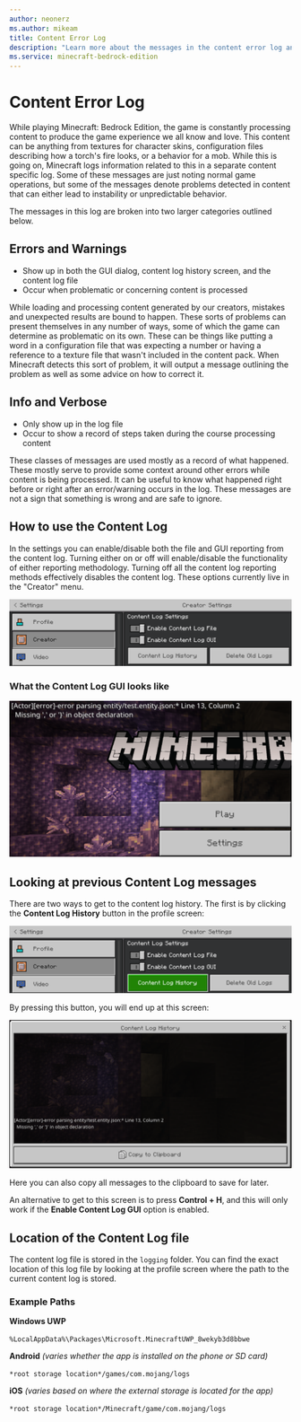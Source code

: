 ```yaml
---
author: neonerz
ms.author: mikeam
title: Content Error Log
description: "Learn more about the messages in the content error log and what they mean"
ms.service: minecraft-bedrock-edition
---
```


# Content Error Log

While playing Minecraft: Bedrock Edition, the game is constantly processing content to produce the game experience we all know and love. This content can be anything from textures for character skins, configuration files describing how a torch's fire looks, or a behavior for a mob. While this is going on, Minecraft logs information related to this in a separate content specific log. Some of these messages are just noting normal game operations, but some of the messages denote problems detected in content that can either lead to instability or unpredictable behavior.

The messages in this log are broken into two larger categories outlined below.

## Errors and Warnings

- Show up in both the GUI dialog, content log history screen, and the content log file
- Occur when problematic or concerning content is processed

While loading and processing content generated by our creators, mistakes and unexpected results are bound to happen. These sorts of problems can present themselves in any number of ways, some of which the game can determine as problematic on its own. These can be things like putting a word in a configuration file that was expecting a number or having a reference to a texture file that wasn't included in the content pack. When Minecraft detects this sort of problem, it will output a message outlining the problem as well as some advice on how to correct it.

## Info and Verbose

- Only show up in the log file
- Occur to show a record of steps taken during the course processing content

These classes of messages are used mostly as a record of what happened. These mostly serve to provide some context around other errors while content is being processed. It can be useful to know what happened right before or right after an error/warning occurs in the log. These messages are not a sign that something is wrong and are safe to ignore.

## How to use the Content Log

In the settings you can enable/disable both the file and GUI reporting from the content log. Turning either on or off will enable/disable the functionality of either reporting methodology. Turning off all the content log reporting methods effectively disables the content log. These options currently live in the "Creator" menu.

![Options to enable error log](Media/ContentErrorLog/enablecontentlog.png)

### What the Content Log GUI looks like

![Error log GUI when an error occurs](Media/ContentErrorLog/gui.png)

## Looking at previous Content Log messages

There are two ways to get to the content log history. The first is by clicking the **Content Log History** button in the profile screen:

![Button to view the error log history](Media/ContentErrorLog/historyaccess.png)

By pressing this button, you will end up at this screen:

![Error log history](Media/ContentErrorLog/history.png)

Here you can also copy all messages to the clipboard to save for later.

An alternative to get to this screen is to press **Control + H**, and this will only work if the **Enable Content Log GUI** option is enabled.

## Location of the Content Log file

The content log file is stored in the `logging` folder. You can find the exact location of this log file by looking at the profile screen where the path to the current content log is stored.

### Example Paths

**Windows UWP**

`%LocalAppData%\Packages\Microsoft.MinecraftUWP_8wekyb3d8bbwe`

**Android** *(varies whether the app is installed on the phone or SD card)*

`*root storage location*/games/com.mojang/logs`

**iOS** *(varies based on where the external storage is located for the app)*

`*root storage location*/Minecraft/game/com.mojang/logs`
